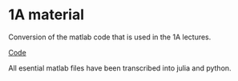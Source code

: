 # 1A material

Conversion of the matlab code that is used in the 1A lectures.

[Code](https://www.maths.cam.ac.uk/undergrad/catam/part-ia-lectures)

All esential matlab files have been transcribed into julia and python.
